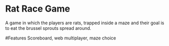 # Rat Race Game
A game in which the players are rats, trapped inside a maze and their goal is to eat the brussel sprouts spread around.

#Features
Scoreboard, web multiplayer, maze choice
